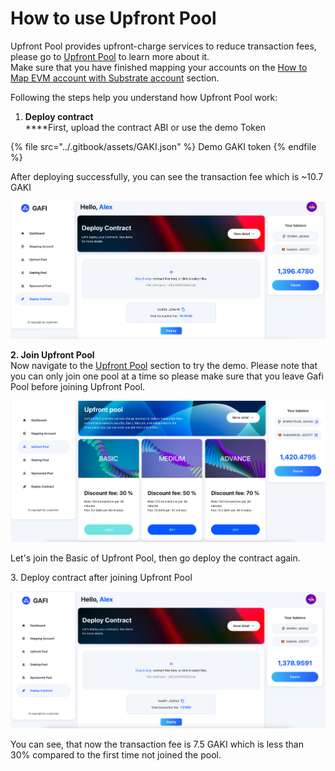 # How to use Upfront Pool

Upfront Pool provides upfront-charge services to reduce transaction fees, please go to [Upfront Pool](https://wiki.gafi.network/learn/upfront-pool) to learn more about it.\
Make sure that you have finished mapping your accounts on the [How to Map EVM account with Substrate account](https://wiki.gafi.network/how-to-guides/how-to-map-evm-account-with-substrate-account) section.&#x20;

Following the steps help you understand how Upfront Pool work:

1. **Deploy contract**\
   ****First, upload the contract ABI or use the demo Token

{% file src="../.gitbook/assets/GAKI.json" %}
Demo GAKI token
{% endfile %}

After deploying successfully, you can see the transaction fee which is \~10.7 GAKI

![Deploy GAKI token](<../.gitbook/assets/deploy contract.png>)

**2. Join Upfront Pool**\
Now navigate to the [Upfront Pool](https://apps.gafi.network/admin/upfront-pool) section to try the demo. Please note that you can only join one pool at a time so please make sure that you leave Gafi Pool before joining Upfront Pool.

![Join Basic of Upfront Pool](../.gitbook/assets/join-basic-upfront.png)

Let's join the Basic of Upfront Pool, then go deploy the contract again.

3\. Deploy contract after joining Upfront Pool

![Deploy GAKI token after joining Upfront Pool](../.gitbook/assets/deploy-after-upfront.png)

You can see, that now the transaction fee is 7.5 GAKI which is less than 30% compared to the first time not joined the pool.
